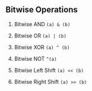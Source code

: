 ## Bitwise Operations

1. Bitwise AND
    `(a) & (b)`

2. Bitwise OR
    `(a) | (b)`
    
3. Bitwise XOR
    `(a) ^ (b)`
    
4. Bitwise NOT
    `^(a)`
    
5. Bitwise Left Shift
    `(a) << (b)`
    
6. Bitwise Right Shift
    `(a) >> (b)`
